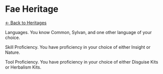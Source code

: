 # Fae Heritage

[<- Back to Heritages](index.md)



Languages. You know Common, Sylvan, and one other language of your choice.

Skill Proficiency. You have proficiency in your choice of either Insight or Nature.

Tool Proficiency. You have proficiency in your choice of either Disguise Kits or Herbalism Kits.